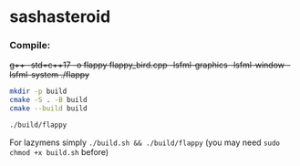 # sashasteroid


### Compile: 

~~g++ -std=c++17 -o flappy flappy_bird.cpp -lsfml-graphics -lsfml-window -lsfml-system ./flappy~~

```bash
mkdir -p build
cmake -S . -B build
cmake --build build

./build/flappy
```

For lazymens simply `./build.sh && ./build/flappy` (you may need `sudo chmod +x build.sh` before)
